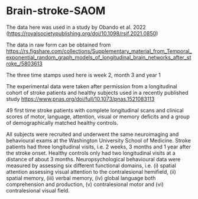 # Brain-stroke-SAOM

The data here was used in a study by Obando et al. 2022 (https://royalsocietypublishing.org/doi/10.1098/rsif.2021.0850)

The data in raw form can be obtained from https://rs.figshare.com/collections/Supplementary_material_from_Temporal_exponential_random_graph_models_of_longitudinal_brain_networks_after_stroke_/5803613

The three time stamps used here is week 2, month 3 and year 1

The experimental data were taken after permission from a longitudinal cohort of stroke patients and healthy subjects used in a recently published study https://www.pnas.org/doi/full/10.1073/pnas.1521083113

49 first time stroke patients with complete longitudinal scans and clinical scores of motor, language, attention, visual or memory deficits and a group of demographically matched healthy controls. 

All subjects were recruited and underwent the same neuroimaging and behavioural exams at the Washington University School of Medicine. Stroke patients had three longitudinal
visits, i.e. 2 weeks, 3 months and 1 year after the stroke onset. Healthy controls only had two longitudinal visits at a distance of about 3 months. 
Neuropsychological behavioural data were measured by assessing six different functional domains, i.e. (i) spatial attention assessing visual attention to the contralesional hemifield, (ii) spatial memory, (iii) verbal memory, (iv) global language both comprehension and production, (v) contralesional motor and (vi) contralesional visual field. 

